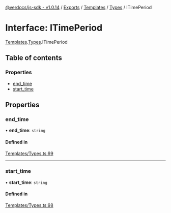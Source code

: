 [@verdocs/js-sdk - v1.0.14](../README.md) / [Exports](../modules.md) / [Templates](../modules/Templates.md) / [Types](../modules/Templates.Types.md) / ITimePeriod

# Interface: ITimePeriod

[Templates](../modules/Templates.md).[Types](../modules/Templates.Types.md).ITimePeriod

## Table of contents

### Properties

- [end_time](Templates.Types.ITimePeriod.md#end_time)
- [start_time](Templates.Types.ITimePeriod.md#start_time)

## Properties

### end\_time

• **end\_time**: `string`

#### Defined in

[Templates/Types.ts:99](https://github.com/Verdocs/js-sdk/blob/main/src/Templates/Types.ts#L99)

___

### start\_time

• **start\_time**: `string`

#### Defined in

[Templates/Types.ts:98](https://github.com/Verdocs/js-sdk/blob/main/src/Templates/Types.ts#L98)

